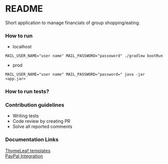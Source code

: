 # README #

Short application to manage financials of group shopping/eating.
 

### How to run ###

* localhost
```
MAIL_USER_NAME="user name" MAIL_PASSWORD="passoword" ./gradlew bootRun
```
* prod

```
MAIL_USER_NAME="user name" MAIL_PASSWORD="password=" java -jar <app.jar>
 ```

### How to run tests? ###



### Contribution guidelines ###

* Writing tests
* Code review by creating PR
* Solve all reported comments

### Documentation Links ###

<a href="http://www.thymeleaf.org/" target="_blank">ThymeLeaf templates</a><br/>
<a href="https://developer.paypal.com/docs/classic/paypal-payments-standard/integration-guide/cart_upload/" target="_blank">PayPal Integration</a>

